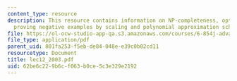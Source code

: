 ```yaml
---
content_type: resource
description: This resource contains information on NP-completeness, optimisation problems,
  proving negative examples by scaling and polynomial approximation schemes.
file: https://ol-ocw-studio-app-qa.s3.amazonaws.com/courses/6-854j-advanced-algorithms-fall-2005/62be6c229b6cf063b0ce5c3e329e2192_lec12_2003.pdf
file_type: application/pdf
parent_uid: 801fa253-f5eb-de84-048e-e39c0b02cd11
resourcetype: Document
title: lec12_2003.pdf
uid: 62be6c22-9b6c-f063-b0ce-5c3e329e2192
---
```

